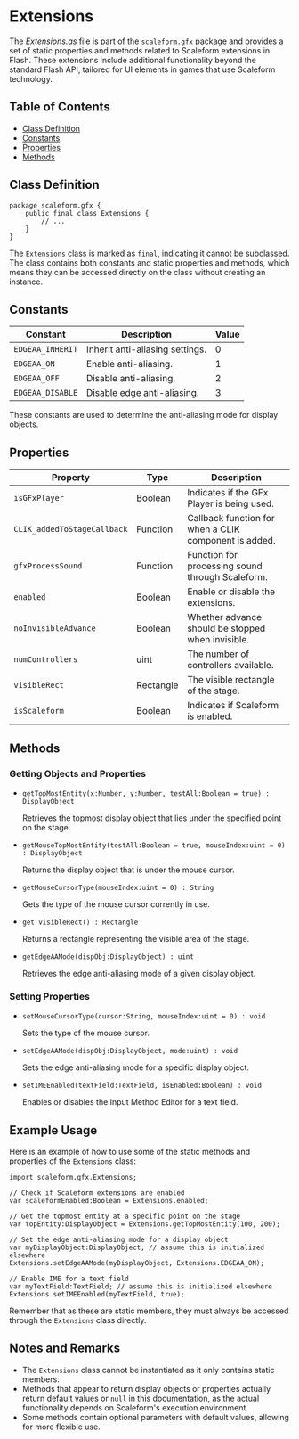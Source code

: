 ---
---
# Extensions
The *Extensions.as* file is part of the `scaleform.gfx` package and provides a set of static properties and methods related to Scaleform extensions in Flash.
These extensions include additional functionality beyond the standard Flash API, tailored for UI elements in games that use Scaleform technology.

## Table of Contents

- [Class Definition](#class-definition)
- [Constants](#constants)
- [Properties](#properties)
- [Methods](#methods)

## Class Definition

```as3
package scaleform.gfx {
    public final class Extensions {
        // ...
    }
}
```

The `Extensions` class is marked as `final`, indicating it cannot be subclassed.
The class contains both constants and static properties and methods, which means they can be accessed directly on the class without creating an instance.

## Constants

| Constant              | Description                                  | Value |
|-----------------------|----------------------------------------------|-------|
| `EDGEAA_INHERIT`      | Inherit anti-aliasing settings.              | 0     |
| `EDGEAA_ON`           | Enable anti-aliasing.                        | 1     |
| `EDGEAA_OFF`          | Disable anti-aliasing.                       | 2     |
| `EDGEAA_DISABLE`      | Disable edge anti-aliasing.                  | 3     |

These constants are used to determine the anti-aliasing mode for display objects.

## Properties

| Property                         | Type      | Description                                             |
|----------------------------------|-----------|---------------------------------------------------------|
| `isGFxPlayer`                    | Boolean   | Indicates if the GFx Player is being used.              |
| `CLIK_addedToStageCallback`      | Function  | Callback function for when a CLIK component is added.   |
| `gfxProcessSound`                | Function  | Function for processing sound through Scaleform.        |
| `enabled`                        | Boolean   | Enable or disable the extensions.                       |
| `noInvisibleAdvance`             | Boolean   | Whether advance should be stopped when invisible.       |
| `numControllers`                 | uint      | The number of controllers available.                    |
| `visibleRect`                    | Rectangle | The visible rectangle of the stage.                    |
| `isScaleform`                    | Boolean   | Indicates if Scaleform is enabled.                      |

## Methods

### Getting Objects and Properties

- `getTopMostEntity(x:Number, y:Number, testAll:Boolean = true) : DisplayObject`

  Retrieves the topmost display object that lies under the specified point on the stage.

- `getMouseTopMostEntity(testAll:Boolean = true, mouseIndex:uint = 0) : DisplayObject`

  Returns the display object that is under the mouse cursor.

- `getMouseCursorType(mouseIndex:uint = 0) : String`

  Gets the type of the mouse cursor currently in use.

- `get visibleRect() : Rectangle`

  Returns a rectangle representing the visible area of the stage.

- `getEdgeAAMode(dispObj:DisplayObject) : uint`

  Retrieves the edge anti-aliasing mode of a given display object.

### Setting Properties

- `setMouseCursorType(cursor:String, mouseIndex:uint = 0) : void`

  Sets the type of the mouse cursor.

- `setEdgeAAMode(dispObj:DisplayObject, mode:uint) : void`

  Sets the edge anti-aliasing mode for a specific display object.

- `setIMEEnabled(textField:TextField, isEnabled:Boolean) : void`

  Enables or disables the Input Method Editor for a text field.

## Example Usage

Here is an example of how to use some of the static methods and properties of the `Extensions` class:

```as3
import scaleform.gfx.Extensions;

// Check if Scaleform extensions are enabled
var scaleformEnabled:Boolean = Extensions.enabled;

// Get the topmost entity at a specific point on the stage
var topEntity:DisplayObject = Extensions.getTopMostEntity(100, 200);

// Set the edge anti-aliasing mode for a display object
var myDisplayObject:DisplayObject; // assume this is initialized elsewhere
Extensions.setEdgeAAMode(myDisplayObject, Extensions.EDGEAA_ON);

// Enable IME for a text field
var myTextField:TextField; // assume this is initialized elsewhere
Extensions.setIMEEnabled(myTextField, true);
```

Remember that as these are static members, they must always be accessed through the `Extensions` class directly.

## Notes and Remarks

- The `Extensions` class cannot be instantiated as it only contains static members.
- Methods that appear to return display objects or properties actually return default values or `null` in this documentation, as the actual functionality depends on Scaleform's execution environment.
- Some methods contain optional parameters with default values, allowing for more flexible use.
